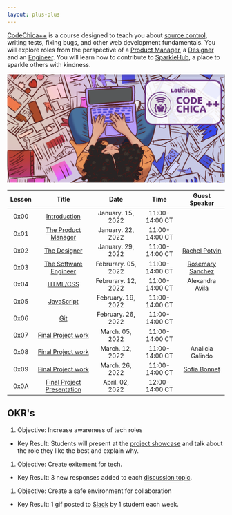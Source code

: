 ```yaml
---
layout: plus-plus
---
```


[CodeChica++](./) is a course designed to teach you about [source control](./guides/git.html#source-control),
writing tests, fixing bugs, and other web development fundamentals.
You will explore roles from the perspective of a [Product Manager](./roles/product-manager.html),
a [Designer](./roles/designer.html) and an [Engineer](./roles/software-engineer.html).
You will learn how to contribute to [SparkleHub][sparklehub],
a place to sparkle others with kindness.

![Chica Coding](/assets/images/chica-coding-plus-plus-top-view.png)

| Lesson | Title | Date | Time | Guest Speaker |
| :---: | :---: | :---: | :---: | :---: |
| 0x00 | [Introduction](./lessons/0x00/) | January. 15, 2022 | 11:00-14:00 CT | |
| 0x01 | [The Product Manager](./lessons/0x01/)   | January. 22, 2022 | 11:00-14:00 CT | |
| 0x02 | [The Designer](./lessons/0x02/)      | January. 29, 2022 | 11:00-14:00 CT | [Rachel Potvin](https://github.com/rachelpotvin) |
| 0x03 | [The Software Engineer](./lessons/0x03/) | Februrary. 05, 2022 | 11:00-14:00 CT | [Rosemary Sanchez](https://github.com/rrrosemaryyy) |
| 0x04 | [HTML/CSS](./lessons/0x04/) | Februrary. 12, 2022 | 11:00-14:00 CT | Alexandra Avila |
| 0x05 | [JavaScript](./lessons/0x05/) | February. 19, 2022 | 11:00-14:00 CT | |
| 0x06 | [Git](./lessons/0x06/) | February. 26, 2022 | 11:00-14:00 CT | |
| 0x07 | [Final Project work](./lessons/0x07/) | March. 05, 2022 | 11:00-14:00 CT | |
| 0x08 | [Final Project work](./lessons/0x08/) | March. 12, 2022 | 11:00-14:00 CT | Analicia Galindo |
| 0x09 | [Final Project work](./lessons/0x09/) | March. 26, 2022 | 11:00-14:00 CT | [Sofia Bonnet](https://github.com/sofiatwins) |
| 0x0A | [Final Project Presentation](./project.html) | April. 02, 2022 | 12:00-14:00 CT | |

## OKR's

1. Objective: Increase awareness of tech roles
  * Key Result: Students will present at the [project showcase][project] and talk about the role they like the best and explain why.
1. Objective: Create exitement for tech.
  * Key Result: 3 new responses added to each [discussion topic](https://github.com/CodeChica/plus-plus/discussions).
1. Objective: Create a safe environment for collaboration
  * Key Result: 1 gif posted to [Slack][slack] by 1 student each week.

[slack]: ./guides/slack.html
[sparklehub]: https://github.com/CodeChica/SparkleHub-lite
[zoom]: https://zoom.us/
[recordings]: https://codechica-plus-plus.slack.com/archives/C02EQF56ULW
[calendar]: https://calendar.google.com/calendar/u/0?cid=Y2xhc3Nyb29tMTA5OTkzMzI5MTI2NDM0MzIwNjMxQGdyb3VwLmNhbGVuZGFyLmdvb2dsZS5jb20
[registration]: https://www.eventbrite.com/e/code-chica-advanced-coding-program-cohort-2-saturdays-tickets-215146768777
[project]: ./lessons/0x09/
